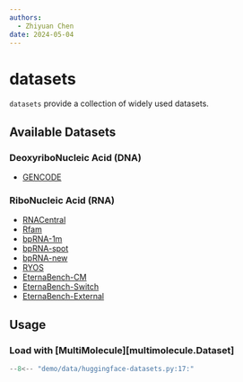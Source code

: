 ```yaml
---
authors:
  - Zhiyuan Chen
date: 2024-05-04
---
```


# datasets

`datasets` provide a collection of widely used datasets.

## Available Datasets

### DeoxyriboNucleic Acid (DNA)

- [GENCODE](gencode)

### RiboNucleic Acid (RNA)

- [RNACentral](rnacentral)
- [Rfam](rfam)
- [bpRNA-1m](bprna)
- [bpRNA-spot](bprna-spot)
- [bpRNA-new](bprna-new)
- [RYOS](ryos)
- [EternaBench-CM](eternabench-cm)
- [EternaBench-Switch](eternabench-switch)
- [EternaBench-External](eternabench-external)

## Usage

### Load with [MultiMolecule][multimolecule.Dataset]

```python
--8<-- "demo/data/huggingface-datasets.py:17:"
```
